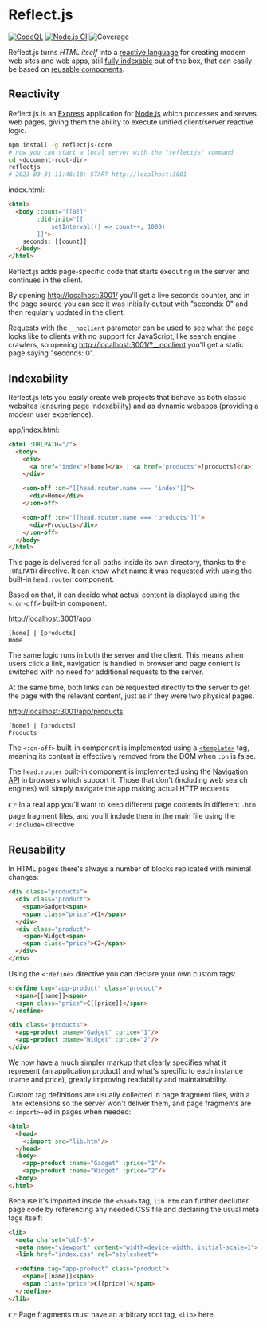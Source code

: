 # Reflect.js

[![CodeQL](https://github.com/reflectjs/reflectjs-core/actions/workflows/codeql.yml/badge.svg)](https://github.com/reflectjs/reflectjs-core/actions/workflows/codeql.yml)
[![Node.js CI](https://github.com/reflectjs/reflectjs-core/actions/workflows/node.js.yml/badge.svg)](https://github.com/reflectjs/reflectjs-core/actions/workflows/node.js.yml)
![Coverage](https://github.com/reflectjs/reflectjs-core/raw/main/res/coverage-badge-230402.svg)

Reflect.js turns *HTML itself* into a [reactive language](https://github.com/reflectjs/reflectjs-core/wiki/reactivity) for creating modern web sites and web apps, still [fully indexable](https://github.com/reflectjs/reflectjs-core/wiki/indexability) out of the box, that can easily be based on [reusable components](https://github.com/reflectjs/reflectjs-core/wiki/reusability).


## Reactivity

Reflect.js is an [Express](https://expressjs.com/) application for [Node.js](https://nodejs.org/) which processes and serves web pages, giving them the ability to execute unified client/server reactive logic.

```bash
npm install -g reflectjs-core
# now you can start a local server with the "reflectjs" command
cd <document-root-dir>
reflectjs
# 2023-03-31 11:46:18: START http://localhost:3001
```

index.html:

```html
<html>
  <body :count="[[0]]"
        :did-init="[[
            setInterval(() => count++, 1000)
        ]]">
    seconds: [[count]]
  </body>
</html>
```

Reflect.js adds page-specific code that starts executing in the server and continues in the client.

By opening [http://localhost:3001/](http://localhost:3001/) you'll get a live seconds counter, and in the page source you can see it was initially output with "seconds: 0" and then regularly updated in the client.

Requests with the `__noclient` parameter can be used to see what the page looks like to clients with no support for JavaScript, like search engine crawlers, so opening [http://localhost:3001/?__noclient](http://localhost:3001/?__noclient) you'll get a static page saying "seconds: 0".


## Indexability

Reflect.js lets you easily create web projects that behave as both classic websites (ensuring page indexability) and as dynamic webapps (providing a modern user experience).

app/index.html:

```html
<html :URLPATH="/">
  <body>
    <div>
      <a href="index">[home]</a> | <a href="products">[products]</a>
    </div>

    <:on-off :on="[[head.router.name === 'index']]">
      <div>Home</div>
    </:on-off>

    <:on-off :on="[[head.router.name === 'products']]">
      <div>Products</div>
    </:on-off>
  </body>
</html>
```

This page is delivered for all paths inside its own directory, thanks to the `:URLPATH` directive. It can know what name it was requested with using the built-in `head.router` component.

Based on that, it can decide what actual content is displayed using the `<:on-off>` built-in component.

[http://localhost:3001/app](http://localhost:3001/app):

```
[home] | [products]
Home
```

The same logic runs in both the server and the client. This means when users click a link, navigation is handled in browser and page content is switched with no need for additional requests to the server.

At the same time, both links can be requested directly to the server to get the page with the relevant content, just as if they were two physical pages.

[http://localhost:3001/app/products](http://localhost:3001/app/products):

```
[home] | [products]
Products
```

The `<:on-off>` built-in component is implemented using a [`<template>`](https://developer.mozilla.org/en-US/docs/Web/HTML/Element/template) tag, meaning its content is effectively removed from the DOM when `:on` is false.

The `head.router` built-in component is implemented using the [Navigation API](https://developer.mozilla.org/en-US/docs/Web/API/Navigation_API) in browsers which support it. Those that don't (including web search engines) will simply navigate the app making actual HTTP requests.

👉 In a real app you'll want to keep different page contents in different `.htm` page fragment files, and you'll include them in the main file using the `<:include>` directive


## Reusability

In HTML pages there's always a number of blocks replicated with minimal changes:

```html
<div class="products">
  <div class="product">
    <span>Gadget<span>
    <span class="price">€1</span>
  </div>
  <div class="product">
    <span>Widget<span>
    <span class="price">€2</span>
  </div>
</div>
```

Using the `<:define>` directive you can declare your own custom tags:

```html
<:define tag="app-product" class="product">
  <span>[[name]]<span>
  <span class="price">€[[price]]</span>
</:define>

<div class="products">
  <app-product :name="Gadget" :price="1"/>
  <app-product :name="Widget" :price="2"/>
</div>
```

We now have a much simpler markup that clearly specifies what it represent (an application product) and what's specific to each instance (name and price), greatly improving readability and maintainability.

Custom tag definitions are usually collected in page fragment files, with a `.htm` extensions so the server won't deliver them, and page fragments are `<:import>`-ed in pages when needed:

```html
<html>
  <head>
    <:import src="lib.htm"/>
  </head>
  <body>
    <app-product :name="Gadget" :price="1"/>
    <app-product :name="Widget" :price="2"/>
  <body>
</html>
```

Because it's imported inside the `<head>` tag, `lib.htm` can further declutter page code by referencing any needed CSS file and declaring the usual meta tags itself:

```html
<lib>
  <meta charset="utf-8">
  <meta name="viewport" content="width=device-width, initial-scale=1">
  <link href="index.css" rel="stylesheet">

  <:define tag="app-product" class="product">
    <span>[[name]]<span>
    <span class="price">€[[price]]</span>
  </:define>
</lib>
```

👉 Page fragments must have an arbitrary root tag, `<lib>` here.
